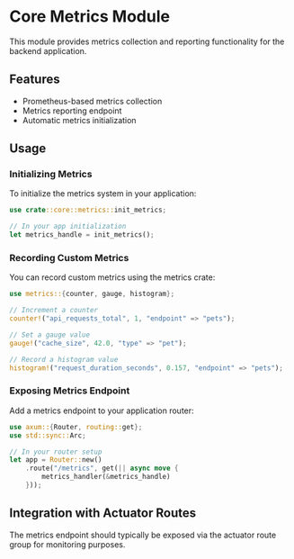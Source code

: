 # Core Metrics Module

This module provides metrics collection and reporting functionality for the backend application.

## Features

- Prometheus-based metrics collection
- Metrics reporting endpoint
- Automatic metrics initialization

## Usage

### Initializing Metrics

To initialize the metrics system in your application:

```rust
use crate::core::metrics::init_metrics;

// In your app initialization
let metrics_handle = init_metrics();
```

### Recording Custom Metrics

You can record custom metrics using the metrics crate:

```rust
use metrics::{counter, gauge, histogram};

// Increment a counter
counter!("api_requests_total", 1, "endpoint" => "pets");

// Set a gauge value
gauge!("cache_size", 42.0, "type" => "pet");

// Record a histogram value
histogram!("request_duration_seconds", 0.157, "endpoint" => "pets");
```

### Exposing Metrics Endpoint

Add a metrics endpoint to your application router:

```rust
use axum::{Router, routing::get};
use std::sync::Arc;

// In your router setup
let app = Router::new()
    .route("/metrics", get(|| async move {
        metrics_handler(&metrics_handle)
    }));
```

## Integration with Actuator Routes

The metrics endpoint should typically be exposed via the actuator route group for monitoring purposes. 